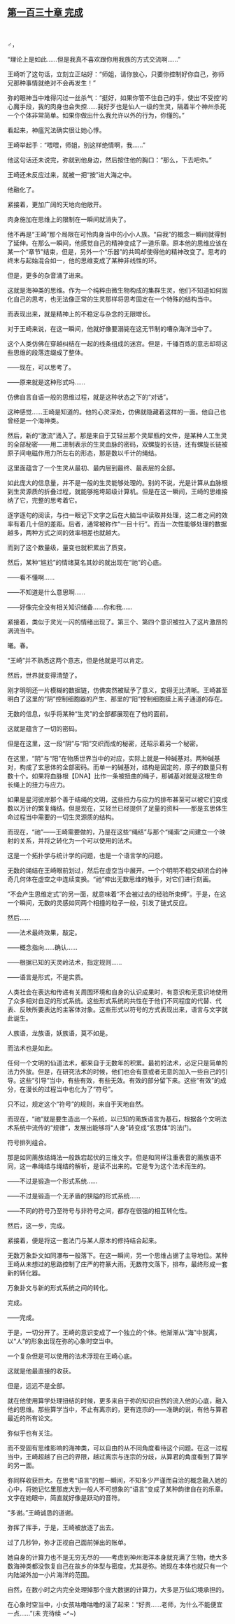 ## [第一百三十章 完成](https://www.xxbiquge.com/11_11207/9135205.html)
﻿

  ♂，

  “理论上是如此……但是我真不喜欢跟你用我族的方式交流啊……”

  王崎听了这句话，立刻立正站好：“师姐，请你放心，只要你控制好你自己，弥师兄那种事情就绝对不会再发生！”

  弥的眼神当中难得闪过一丝杀气：“挺好，如果你管不住自己的手，使出‘不受控’的心魔手段，我的肉身也会失控……我好歹也是仙人一级的生灵，隔着半个神州杀死一个个体非常简单。如果你做出什么我允许以外的行为，你懂的。”

  看起来，神瘟咒法确实很让她心悸。

  王崎举起手：“喂喂，师姐，别这样绝情啊，我……”

  他这句话还未说完，弥就到他身边，然后按住他的胸口：“那么，下去吧你。”

  王崎还未反应过来，就被一把“按”进大海之中。

  他融化了。

  紧接着，更加广阔的天地向他敞开。

  肉身施加在思维上的限制在一瞬间就消失了。

  他不再是“王崎”那个局限在可怜肉身当中的小小人族。“自我”的概念一瞬间就得到了延伸。在那么一瞬间，他感觉自己的精神变成了一道乐章。原本他的思维应该在某一个“章节”结束，但是，另外一个“乐器”的共鸣却使得他的精神改变了。思考的终末与起始混合如一，他的思维变成了某种非线性的环。

  但是，更多的杂音涌了进来。

  这就是海神类的思维。作为一个纯粹由微生物构成的集群生灵，他们不知道如何固化自己的思考，也无法像正常的生灵那样将思考固定在一个特殊的结构当中。

  而表现出来，就是精神上的不稳定与杂念的无限增长。

  对于王崎来说，在这一瞬间，他就好像要溺毙在这无节制的嘈杂海洋当中了。

  这个人类仿佛在穿越纠结在一起的线条组成的迷宫。但是，千锤百炼的意志却将这些思维的段落连缀成了整体。

  ——现在，可以思考了。

  ——原来就是这种形式吗……

  仿佛自言自语一般的思维过程，就是这种状态之下的“对话”。

  这种感觉……王崎是知道的。他的心灵深处，仿佛就隐藏着这样的一面。他自己也曾经是一个海神类。

  然后，新的“激流”涌入了。那是来自于艾轻兰那个灵犀瓶的文件，是某种人工生灵的全部秘密——用二进制表示的生灵血脉的密码，双螺旋的长链，还有螺旋长链被原子间电磁作用力所左右的形态，那是数以千计的绳结。

  这里面蕴含了一个生灵从最初、最内层到最终、最表层的全部。

  如此庞大的信息量，并不是一般的生灵能够处理的。别的不说，光是计算从血脉根到生灵源质的折叠过程，就能够拖垮超级计算机。但是在这一瞬间，王崎的思维接纳了它，完整的思考着它。

  逐字逐句的阅读，与扫一眼记下文字之后在大脑当中读取并处理，这二者之间的效率有着几十倍的差距。后者，通常被称作“一目十行”。而当一次性能够处理的数据越多，两种方式之间的效率相差也就越大。

  而到了这个数量级，量变也就积累出了质变。

  然后，某种“尴尬”的情绪莫名其妙的就出现在“祂”的心底。

  ——看不懂啊……

  ——不知道是什么意思啊……

  ——好像完全没有相关知识储备……你和我……

  紧接着，类似于灵光一闪的情绪出现了。第三个、第四个意识被拉入了这片激昂的涡流当中。

  曦。春。

  “王崎”并不熟悉这两个意志，但是他就是可以肯定。

  然后，世界就变得清楚了。

  刚才明明还一片模糊的数据链，仿佛突然被赋予了意义，变得无比清晰。王崎甚至明白了这里的“阴”控制细胞器的产生、那里的“阳”控制细胞膜上离子通道的存在。

  无数的信息，似乎将某种“生灵”的全部都展现在了他的面前。

  这就是蕴含了一切的密码。

  但是在这里，这一段“阴”与“阳”交织而成的秘密，还昭示着另一个秘密。

  在这里，“阴”与“阳”在物质世界当中的对应，实际上就是一种碱基对。两种碱基对，构成了玄思体的全部密码。而单一的碱基对，结构是固定的，原子的数量只有数十个。如果将血脉根【DNA】比作一条被扭曲的绳子，那碱基对就是这根生命长绳上的扭力与应力。

  如果是星河彼岸那个善于结绳的文明，这些扭力与应力的排布甚至可以被它们变成数以万计的繁复绳结。但是现在，艾轻兰已经提供了足量的资料——那是玄思体生命过程当中需要的一切生灵源质的结构。

  而现在，“祂”——王崎需要做的，乃是在这些“绳结”与那个“绳索”之间建立一个映射的关系，并将之转化为一个可以使用的法术。

  这是一个拓扑学与统计学的问题，也是一个语言学的问题。

  无数的绳结在王崎眼前划过，然后在虚空当中展开。一个个明明不相交却闭合的神奇几何体在虚空之中连续变换。“祂”伸出无数思维的触手，对它们进行刻画。

  “不会产生思维定式”的另一面，就意味着“不会被过去的经验所束缚”。于是，在这一个瞬间，无数的灵感如同两个相撞的粒子一般，引发了链式反应。

  然后……

  ——法术最终效果，敲定。

  ——概念指向……确认……

  ——根据已知的天灵岭法术，指定规则……

  ——语言是形式，不是实质。

  人类社会在表达和传递有关周围环境和自身的认识成果时，有意识和无意识地使用了众多相对自足的形式系统。这些形式系统的共性在于他们不同程度的代替、代表、反映所要表达的主客体对象。这些形式以符号的方式表现出来，语言与文字就此诞生。

  人族语，龙族语，妖族语，莫不如是。

  而法术也是如此。

  任何一个文明的仙道法术，都来自于无数年的积累。最初的法术，必定只是简单的法力外放。但是，在研究法术的时候，他们也会有意或者无意的加入一些自己的引导。这些“引导”当中，有些有效，有些无效。有效的部分留下来。这些“有效”的成分，在漫长的过程当中也化为了“符号”。

  只不过，规定这个“符号”的规则，来自于天地自然。

  而现在，“祂”就是要生造出一个系统，以已知的萳族语言为基石，根据各个文明法术系统中流传的“规律”，发展出能够将“人身”转变成“玄思体”的法门。

  符号排列组合。

  那是如同萳族结绳法一般跌宕起伏的三维文字。但是和同样注重表音的萳族语不同，这一串绳结与绳结的解析，是读不出来的。它是专为这个法术而生的。

  ——不过是锻造一个形式系统……

  ——不过是锻造一个无矛盾的狭隘的形式系统……

  ——不同的符号乃至符号与非符号之间，都存在很强的相互转化性。

  然后，这一步，完成。

  紧接着，便是将这一套法门与某人原本的修持结合起来。

  无数万象卦文如同瀑布一般落下。在这一瞬间，另一个思维占据了主导地位。某种王崎从未想过的思路控制了庄严的符篆大雨。无数符文落下，排布，最终形成一套新的转化器。

  万象卦文与新的形式系统之间的转化。

  完成。

  ——完成。

  于是，一切分开了。王崎的意识变成了一个独立的个体。他渐渐从“海”中脱离，以“人”的形象出现在弥的心象时空当中。

  一个复杂但是可以使用的法术浮现在王崎心底。

  这就是他最直接的收获。

  但是，远远不是全部。

  就在他使用算学处理扭结的时候，更多来自于弥的知识自然的流入他的心底，融入他的思维。那些算学当中，不止有离宗的，更有连宗的——准确的说，有他与算君最近的所有论文。

  弥似乎也有关注。

  而不受固有思维影响的海神类，可以自由的从不同角度看待这个问题。在这一过程当中，王崎超越了自己的界限，越过离宗与连宗的分歧，从算君的角度看到了算学的另一面。

  弥同样收获巨大。在思考“语言”的那一瞬间，不知多少严谨而自洽的概念融入她的心中，将她记忆里那庞大到一般人不可想象的“语言”变成了某种韵律自在的乐章。文字在她眼中，简直就好像是跃动的音符。

  “多谢。”王崎诚恳的道谢。

  弥挥了挥手，于是，王崎被放逐了出去。

  过了几秒钟，弥才正视自己面前弹出的账单。

  她自身的计算力也不是无穷无尽的——考虑到神州海洋本身就充满了生物，绝大多数海神类都没恢复自己在故乡的体型与密度。尤其是弥。她现在本体也就只有一个内陆湖外加一小片海洋的范围。

  自然，在数小时之内完全处理掉那个庞大数据的计算力，大多是万仙幻境承担的。

  在心象时空当中，小女孩咕噜咕噜的滚了起来：“好贵……老师，为什么不能便宜一点……”(未 完待续 ~^~)
